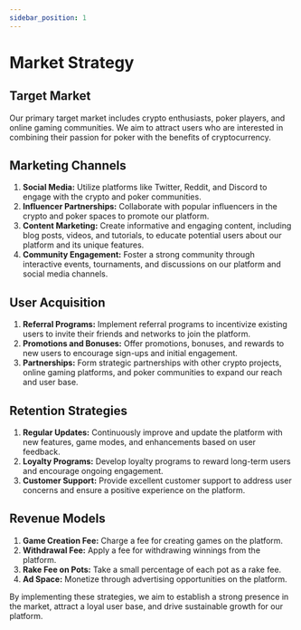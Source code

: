 ```yaml
---
sidebar_position: 1
---
```


# Market Strategy

## Target Market

Our primary target market includes crypto enthusiasts, poker players, and online gaming communities. We aim to attract users who are interested in combining their passion for poker with the benefits of cryptocurrency.

## Marketing Channels

1. **Social Media:** Utilize platforms like Twitter, Reddit, and Discord to engage with the crypto and poker communities.
2. **Influencer Partnerships:** Collaborate with popular influencers in the crypto and poker spaces to promote our platform.
3. **Content Marketing:** Create informative and engaging content, including blog posts, videos, and tutorials, to educate potential users about our platform and its unique features.
4. **Community Engagement:** Foster a strong community through interactive events, tournaments, and discussions on our platform and social media channels.

## User Acquisition

1. **Referral Programs:** Implement referral programs to incentivize existing users to invite their friends and networks to join the platform.
2. **Promotions and Bonuses:** Offer promotions, bonuses, and rewards to new users to encourage sign-ups and initial engagement.
3. **Partnerships:** Form strategic partnerships with other crypto projects, online gaming platforms, and poker communities to expand our reach and user base.

## Retention Strategies

1. **Regular Updates:** Continuously improve and update the platform with new features, game modes, and enhancements based on user feedback.
2. **Loyalty Programs:** Develop loyalty programs to reward long-term users and encourage ongoing engagement.
3. **Customer Support:** Provide excellent customer support to address user concerns and ensure a positive experience on the platform.

## Revenue Models

1. **Game Creation Fee:** Charge a fee for creating games on the platform.
2. **Withdrawal Fee:** Apply a fee for withdrawing winnings from the platform.
3. **Rake Fee on Pots:** Take a small percentage of each pot as a rake fee.
4. **Ad Space:** Monetize through advertising opportunities on the platform.

By implementing these strategies, we aim to establish a strong presence in the market, attract a loyal user base, and drive sustainable growth for our platform.
